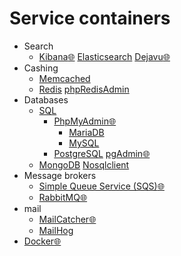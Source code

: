 # Service containers
- Search
    - [Kibana](http://elastic.co/kibana)[🌐](http://localhost:5601) [Elasticsearch](http://elastic.co) [Dejavu](http://opensource.appbase.io/dejavu)[🌐](http://localhost:1358)
- Cashing
    - [Memcached](http://memcached.org)
    - [Redis](http://redis.io) [phpRedisAdmin](github.com/erikdubbelboer/phpRedisAdmin)
- Databases
    - [SQL](http://en.wikipedia.org/wiki/SQL)
        - [PhpMyAdmin](http://phpmyadmin.net)[🌐](http://localhost:8081)
            - [MariaDB](http://mariadb.org)
            - [MySQL](http://mysql.com)
        - [PostgreSQL](http://postgresql.org) [pgAdmin](http://pgadmin.org)[🌐](http://localhost:5050)
    - [MongoDB](http://mongodb.com) [Nosqlclient](http://nosqlclient.com) 
- Message brokers
    - [Simple Queue Service (SQS)](http://aws.amazon.com/sqs)[🌐](http://localhost:9325)
    - [RabbitMQ](http://rabbitmq.com)[🌐](http://localhost:15672)
- mail
    - [MailCatcher](http://mailcatcher.me)[🌐](http://localhost:1080)
    - [MailHog](http://github.com/mailhog/MailHog)
- [Docker](http://docker.com)[🌐](http://localhost:8754)